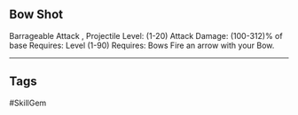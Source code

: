## Bow Shot
Barrageable
Attack , Projectile
Level: (1-20)
Attack Damage: (100-312)% of base
Requires: Level (1-90)
Requires: Bows
Fire an arrow with your Bow.

---
## Tags
#SkillGem
